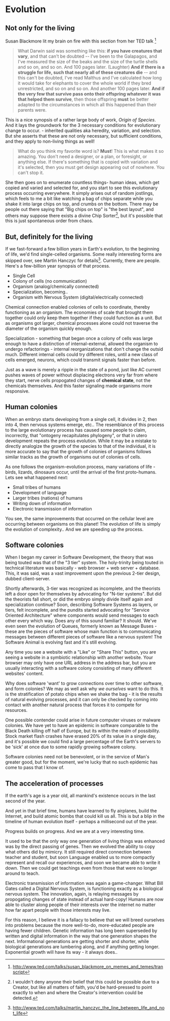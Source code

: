 # Evolution

## Not only for the living

Susan Blackmore lit my brain on fire with this section from her TED talk [^1]

> What Darwin said was something like this: **if you have creatures that vary**, and that can't be doubted -- I've been to the Galapagos, and I've measured the size of the beaks and the size of the turtle shells and so on, and so on. And 100 pages later. (Laughter) **And if there is a struggle for life, such that nearly all of these creatures die** -- and this can't be doubted, I've read Malthus and I've calculated how long it would take for elephants to cover the whole world if they bred unrestricted, and so on and so on. And another 100 pages later. **And if the very few that survive pass onto their offspring whatever it was that helped them survive**, then those offspring **must** be better adapted to the circumstances in which all this happened than their parents were.

This is a nice synopsis of a rather large body of work, *Origin of Species*. And it lays the groundwork for the 3 necessary conditions for evolutionary change to occur. - inherited qualities aka heredity, variation, and selection. But she asserts that these are not only necessary, but sufficient conditions, and they apply to non-living things as well!

> What do you think my favorite word is?  **Must**! This is what makes it so amazing. You don't need a designer, or a plan, or foresight, or anything else. If there's something that is copied with variation and it's selected, then you must get design appearing out of nowhere. You can't stop it. 

She then goes on to enumerate countless things- human ideas, which get copied and varied and selected for, and you start to see this evolutionary process occurring everywhere. It simply arises out of random jostlings, which feels to me a bit like watching a bag of chips separate while you shake it into large chips on top, and crumbs on the bottom. There may be people out there saying that "Big chips on top" is "the best layout", and others may suppose there exists a divine Chip Sorter[^2], but it's possible that this is just spontaneous order from chaos. 

## But, definitely for the living

If we fast-forward a few billion years in Earth's evolution, to the beginning of life, we'd find single-celled organisms. Some really interesting forms are skipped over, see Martin Hanczyc for details[^3]. Currently, there are people. Here's a few-billion year synopsis of that process.

* Single Cell
* Colony of cells (no communication)
* Organism (analog/chemically connected)
* Specialization, becoming.. 
* Organism with Nervous System (digital/electrically connected)

Chemical connection enabled colonies of cells to coordinate, thereby functioning as an organism. The economies of scale that brought them together could only keep them together if they could function as a unit. But as organisms got larger, chemical processes alone could not traverse the diameter of the organism quickly enough. 

Specialization - something that began once a colony of cells was large enough to have a distinction of internal-external, allowed the organism to undergo refactorings - internal reorganizations that don't change the outsid much. Different internal cells could try different roles, until a new class of cells emerged, neurons, which could transmit signals faster than before.

Just as a wave is merely a ripple in the state of a pond, just like AC current pushes waves of power without displacing electrons very far from where they start, nerve cells propogated changes of **chemical state**, not the chemicals themselves. And this faster signaling made organisms more responsive.

## Human colonies
When an embryo starts developing from a single cell, it divides in 2, then into 4, then nervous systems emerge, etc.. The resemblance of this process to the large evolutionary process has caused some people to claim, incorrectly, that "ontogeny recapitulates phylogeny", or that in utero development repeats the process evolution. While it may be a mistake to directly analogize the growth of the species to that of the individual, it is more accurate to say that the growth of colonies of organisms follows similar tracks as the growth of organisms out of colonies of cells.

As one follows the organism-evolution process, many variations of life - birds, lizards, dinosaurs occur, until the arrival of the first proto-humans. Lets see what happened next:

* Small tribes of humans
* Development of language
* Larger tribes (nations) of humans
* Writing down of information
* Electronic transmission of information

You see, the same improvements that occurred on the cellular level are occurring between organisms on this planet! The evolution of life is simply the evolution of complexity.. And we are speeding up the process.

## Software colonies

When I began my career in Software Development, the theory that was being touted was that of the "3 tier" system. The holy-trinity being touted in technical literature was basically - web browser + web server + database. This, it was said, was a vast improvement upon the previous 2-tier design, dubbed client-server.

Shortly afterwards, 3-tier was recognized as incomplete, and the theorists left a door open for themselves by advocating for "N-tier systems". But did the theorists fall short, or did the embryo simply divide itself again and specialization continue? Soon, describing Software Systems as layers, or tiers, felt incomplete, and the pundits started advocating for "Service Oriented Architecture" where components would send messages to each other every which way. Does any of this sound familiar? It should. We've even seen the evolution of Queues, formerly known as Message Buses - these are the pieces of software whose main function is to communicating messages between different pieces of software like a nervous system! The Software Animal is evolving fast and it's still evolving.

Any time you see a website with a "Like" or "Share This" button, you are seeing a website in a symbiotic relationship with another website. Your browser may only have one URL address in the address bar, but you are usually interacting with a software colony consisting of many different websites' content.

Why does software 'want' to grow connections over time to other software, and form colonies? We may as well ask why *we ourselves* want to do this. It is the stratification of potato chips when we shake the bag - it is the results of natural evolving processes, and it can only be checked by coming into contact with another natural process that forces it to compete for resources. 

One possible contender could arise in future computer viruses or malware colonies. We have yet to have an epidemic in software comparable to the Black Death killing off half of Europe, but its within the realm of possibility. Stock market flash crashes have erased 20% of its value in a single day, and it's possible we could find a large percentage of the Earth's servers to be 'sick' at once due to some rapidly growing software colony. 

Software colonies need not be benevolent, or in the service of Man's greater good, but for the moment, we're lucky that no such epidemic has come to pass that I know of.

## The acceleration of processes
If the earth's age is a year old, all mankind's existence occurs in the last second of the year. 

And yet in that brief time, humans have learned to fly airplanes, build the Internet, and build atomic bombs that could kill us all. This is but a blip in the timeline of human evolution itself - perhaps a millisecond out of the year. 

Progress builds on progress. And we are at a very interesting time.

It used to be that the only way one generation of living things was enhanced was by the direct passing of genes. Then we evolved the ability to copy what others did by mimicry. It still required direct connection between teacher and student, but soon Language enabled us to more compactly represent and recall our experiences, and soon we became able to write it down. Then we could get teachings even from those that were no longer around to teach. 

Electronic transmission of information was again a game-changer. What Bill Gates called a Digital Nervous System, is functioning exactly as a biological nervous system. The innovation, again, is relaying messages by propogating changes of state instead of actual hard-copy! Humans are now able to cluster along people of their interests over the internet no matter how far apart people with those interests may live. 

For this reason, I believe it is a fallacy to believe that we will breed ourselves into problems because the more well-to-do, more-educated people are having fewer children. Genetic information has long been superseded by written and digital information in the way that one generation shapes the next. Informational generations are getting shorter and shorter, while biological generations are lumbering along, and if anything getting longer. Exponential growth will have its way - it always does..


[^1]: http://www.ted.com/talks/susan_blackmore_on_memes_and_temes/transcript
[^2]: I wouldn't deny anyone their belief that this could be possible due to a Creator, but like all matters of faith, you'd be hard-pressed to point exactly to when and where the Creator's intervention could be detected. 
[^3]: http://www.ted.com/talks/martin_hanczyc_the_line_between_life_and_not_life
